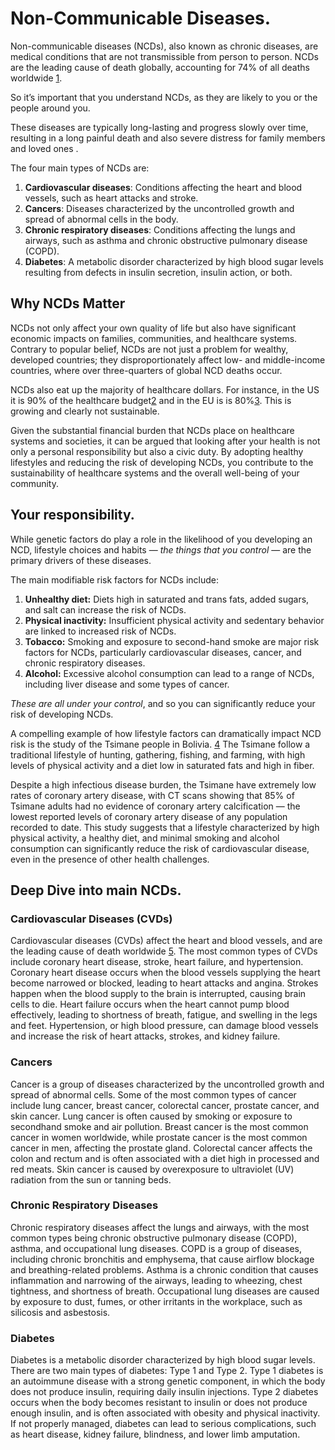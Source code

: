 # Non-Communicable Diseases.

Non-communicable diseases (NCDs), also known as chronic diseases, are medical conditions that are not transmissible from person to person. NCDs are the leading cause of death globally, accounting for 74% of all deaths worldwide [1].

So it’s important that you understand NCDs, as they are likely to you or the people around you. 

These diseases are typically long-lasting and progress slowly over time, resulting in a long painful death and also severe distress for family members and loved ones .

The four main types of NCDs are:

1. **Cardiovascular diseases**: Conditions affecting the heart and blood vessels, such as heart attacks and stroke.
2. **Cancers**: Diseases characterized by the uncontrolled growth and spread of abnormal cells in the body.
3. **Chronic respiratory diseases**: Conditions affecting the lungs and airways, such as asthma and chronic obstructive pulmonary disease (COPD).
4. **Diabetes**: A metabolic disorder characterized by high blood sugar levels resulting from defects in insulin secretion, insulin action, or both.


## **Why NCDs Matter**
NCDs not only affect your own quality of life but also have significant economic impacts on families, communities, and healthcare systems. Contrary to popular belief, NCDs are not just a problem for wealthy, developed countries; they disproportionately affect low- and middle-income countries, where over three-quarters of global NCD deaths occur.

NCDs also eat up the majority of healthcare dollars. For instance, in the US it is 90% of the healthcare budget[2] and in the EU is is 80%[3]. This is growing and clearly not sustainable.

Given the substantial financial burden that NCDs place on healthcare systems and societies, it can be argued that looking after your health is not only a personal responsibility but also a civic duty. By adopting healthy lifestyles and reducing the risk of developing NCDs, you contribute to the sustainability of healthcare systems and the overall well-being of your community.

## Your responsibility. 

While genetic factors do play a role in the likelihood of you developing an NCD, lifestyle choices and habits — _the things that you control_ — are the primary drivers of these diseases. 

The main modifiable risk factors for NCDs include:

1. **Unhealthy diet:** Diets high in saturated and trans fats, added sugars, and salt can increase the risk of NCDs.
2. **Physical inactivity:** Insufficient physical activity and sedentary behavior are linked to increased risk of NCDs.
3. **Tobacco:** Smoking and exposure to second-hand smoke are major risk factors for NCDs, particularly cardiovascular diseases, cancer, and chronic respiratory diseases.
4. **Alcohol:** Excessive alcohol consumption can lead to a range of NCDs, including liver disease and some types of cancer.

_These are all under your control_, and so you can significantly reduce your risk of developing NCDs. 

A compelling example of how lifestyle factors can dramatically impact NCD risk is the study of the Tsimane people in Bolivia. [4] The Tsimane follow a traditional lifestyle of hunting, gathering, fishing, and farming, with high levels of physical activity and a diet low in saturated fats and high in fiber. 

Despite a high infectious disease burden, the Tsimane have extremely low rates of coronary artery disease, with CT scans showing that 85% of Tsimane adults had no evidence of coronary artery calcification — the lowest reported levels of coronary artery disease of any population recorded to date. This study suggests that a lifestyle characterized by high physical activity, a healthy diet, and minimal smoking and alcohol consumption can significantly reduce the risk of cardiovascular disease, even in the presence of other health challenges.

## Deep Dive into main NCDs.

### Cardiovascular Diseases (CVDs)
Cardiovascular diseases (CVDs) affect the heart and blood vessels, and are the leading cause of death worldwide [5]. The most common types of CVDs include coronary heart disease, stroke, heart failure, and hypertension. Coronary heart disease occurs when the blood vessels supplying the heart become narrowed or blocked, leading to heart attacks and angina. Strokes happen when the blood supply to the brain is interrupted, causing brain cells to die. Heart failure occurs when the heart cannot pump blood effectively, leading to shortness of breath, fatigue, and swelling in the legs and feet. Hypertension, or high blood pressure, can damage blood vessels and increase the risk of heart attacks, strokes, and kidney failure.

### Cancers
Cancer is a group of diseases characterized by the uncontrolled growth and spread of abnormal cells. Some of the most common types of cancer include lung cancer, breast cancer, colorectal cancer, prostate cancer, and skin cancer. Lung cancer is often caused by smoking or exposure to secondhand smoke and air pollution. Breast cancer is the most common cancer in women worldwide, while prostate cancer is the most common cancer in men, affecting the prostate gland. Colorectal cancer affects the colon and rectum and is often associated with a diet high in processed and red meats. Skin cancer is caused by overexposure to ultraviolet (UV) radiation from the sun or tanning beds.

### Chronic Respiratory Diseases

Chronic respiratory diseases affect the lungs and airways, with the most common types being chronic obstructive pulmonary disease (COPD), asthma, and occupational lung diseases. COPD is a group of diseases, including chronic bronchitis and emphysema, that cause airflow blockage and breathing-related problems. Asthma is a chronic condition that causes inflammation and narrowing of the airways, leading to wheezing, chest tightness, and shortness of breath. Occupational lung diseases are caused by exposure to dust, fumes, or other irritants in the workplace, such as silicosis and asbestosis.

### Diabetes
Diabetes is a metabolic disorder characterized by high blood sugar levels. There are two main types of diabetes: Type 1 and Type 2. Type 1 diabetes is an autoimmune disease with a strong genetic component, in which the body does not produce insulin, requiring daily insulin injections. Type 2 diabetes occurs when the body becomes resistant to insulin or does not produce enough insulin, and is often associated with obesity and physical inactivity. If not properly managed, diabetes can lead to serious complications, such as heart disease, kidney failure, blindness, and lower limb amputation.



[1]: https://www.who.int/news-room/fact-sheets/detail/noncommunicable-diseases
[2]: https://www.cdc.gov/chronicdisease/about/costs/index.htm
[3]: https://health.ec.europa.eu/non-communicable-diseases/overview_en
[4]: https://pubmed.ncbi.nlm.nih.gov/28320601/
[5]: https://www.who.int/news-room/fact-sheets/detail/cardiovascular-diseases-(cvds)

 



